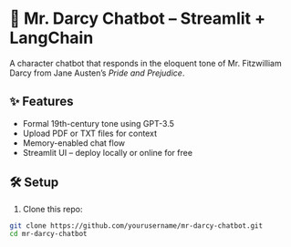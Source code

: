 # 🤵 Mr. Darcy Chatbot – Streamlit + LangChain

A character chatbot that responds in the eloquent tone of Mr. Fitzwilliam Darcy from Jane Austen’s *Pride and Prejudice*.

## ✨ Features
- Formal 19th-century tone using GPT-3.5
- Upload PDF or TXT files for context
- Memory-enabled chat flow
- Streamlit UI – deploy locally or online for free

## 🛠️ Setup

1. Clone this repo:
```bash
git clone https://github.com/yourusername/mr-darcy-chatbot.git
cd mr-darcy-chatbot
